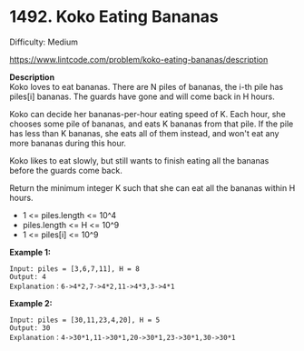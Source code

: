 # 1492. Koko Eating Bananas

Difficulty: Medium

https://www.lintcode.com/problem/koko-eating-bananas/description

**Description**  
Koko loves to eat bananas. There are N piles of bananas, the i-th pile has piles[i] bananas. The guards have gone and will come back in H hours.

Koko can decide her bananas-per-hour eating speed of K. Each hour, she chooses some pile of bananas, and eats K bananas from that pile. If the pile has less than K bananas, she eats all of them instead, and won't eat any more bananas during this hour.

Koko likes to eat slowly, but still wants to finish eating all the bananas before the guards come back.

Return the minimum integer K such that she can eat all the bananas within H hours.

* 1 <= piles.length <= 10^4
* piles.length <= H <= 10^9
* 1 <= piles[i] <= 10^9

**Example 1:**
```
Input: piles = [3,6,7,11], H = 8
Output: 4
Explanation：6->4*2,7->4*2,11->4*3,3->4*1
```

**Example 2:**
```
Input: piles = [30,11,23,4,20], H = 5
Output: 30
Explanation：4->30*1,11->30*1,20->30*1,23->30*1,30->30*1
```
